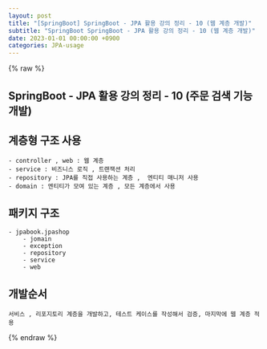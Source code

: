 ```yaml
---
layout: post
title: "[SpringBoot] SpringBoot - JPA 활용 강의 정리 - 10 (웹 계층 개발)"
subtitle: "SpringBoot SpringBoot - JPA 활용 강의 정리 - 10 (웹 계층 개발)"
date: 2023-01-01 00:00:00 +0900
categories: JPA-usage
---
```

{% raw %}
## SpringBoot - JPA 활용 강의 정리 - 10 (주문 검색 기능 개발)  
  
## 계층형 구조 사용  
	- controller , web : 웹 계층  
	- service : 비즈니스 로직 , 트랜잭션 처리  
	- repository : JPA를 직접 사용하는 계층 ,  엔티티 매니저 사용  
	- domain : 엔티티가 모여 있는 계층 , 모든 계층에서 사용  
  
## 패키지 구조  
	- jpabook.jpashop  
		- jomain  
		- exception  
		- repository  
		- service  
		- web  
  
## 개발순서  
	서비스 , 리포지토리 계층을 개발하고, 테스트 케이스를 작성해서 검증, 마지막에 웹 계층 적용  
  

{% endraw %}
